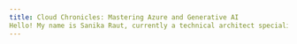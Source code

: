```yaml
---
title: Cloud Chronicles: Mastering Azure and Generative AI
Hello! My name is Sanika Raut, currently a technical architect specializing Azure Application Development & Gen AI at Microsoft Innovation Hub Irvine, California and I am sharing my work related projects here in the blog. Feel free to reach out to me if you have any questions.
---
```


